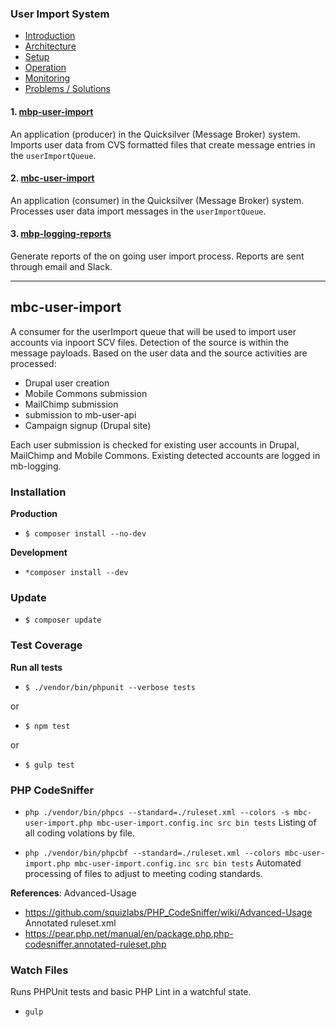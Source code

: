 ### User Import System

- [Introduction](https://github.com/DoSomething/mbp-user-import/wiki)
- [Architecture](https://github.com/DoSomething/mbp-user-import/wiki/2.-Architecture)
- [Setup](https://github.com/DoSomething/mbp-user-import/wiki/3.-Setup)
- [Operation](https://github.com/DoSomething/mbp-user-import/wiki/4.-Operation)
- [Monitoring](https://github.com/DoSomething/mbp-user-import/wiki/5.-Monitoring)
- [Problems / Solutions](https://github.com/DoSomething/mbp-user-import/wiki/7.-Problems-%5C--Solutions)

#### 1. [mbp-user-import](https://github.com/DoSomething/mbp-user-import)

An application (producer) in the Quicksilver (Message Broker) system.
Imports user data from CVS formatted files that create message entries
in the `userImportQueue`.

#### 2. [mbc-user-import](https://github.com/DoSomething/mbc-user-import)

An application (consumer) in the Quicksilver (Message Broker) system.
Processes user data import messages in the `userImportQueue`.

#### 3. [mbp-logging-reports](https://github.com/DoSomething/Quicksilver-PHP/tree/master/mbp-logging-reports)

Generate reports of the on going user import process. Reports are sent
through email and Slack.

---

## mbc-user-import

A consumer for the userImport queue that will be used to import
user accounts via inpoort SCV files. Detection of the source is within
the message payloads. Based on the user data and the source activities
are processed:

- Drupal user creation
- Mobile Commons submission
- MailChimp submission
- submission to mb-user-api
- Campaign signup (Drupal site)

Each user submission is checked for existing user accounts in Drupal,
MailChimp and Mobile Commons. Existing detected accounts are logged in
mb-logging.

### Installation

**Production**
- `$ composer install --no-dev`

**Development**
- `*composer install --dev`

### Update

- `$ composer update`

### Test Coverage

**Run all tests**
- `$ ./vendor/bin/phpunit --verbose tests`

or
- `$ npm test`

or
- `$ gulp test`

### PHP CodeSniffer

- `php ./vendor/bin/phpcs --standard=./ruleset.xml --colors -s mbc-user-import.php mbc-user-import.config.inc src bin tests`
Listing of all coding volations by file.

- `php ./vendor/bin/phpcbf --standard=./ruleset.xml --colors mbc-user-import.php mbc-user-import.config.inc src bin tests`
Automated processing of files to adjust to meeting coding standards.

**References**:
Advanced-Usage
- https://github.com/squizlabs/PHP_CodeSniffer/wiki/Advanced-Usage
Annotated ruleset.xml
- https://pear.php.net/manual/en/package.php.php-codesniffer.annotated-ruleset.php


### Watch Files

Runs PHPUnit tests and basic PHP Lint in a watchful state.

- `gulp`
